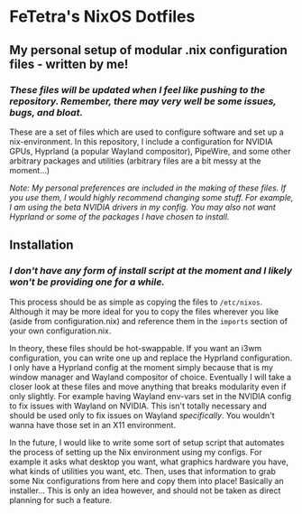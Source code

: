 # FeTetra's NixOS Dotfiles
## My personal setup of modular .nix configuration files - written by me!
### _These files will be updated when I feel like pushing to the repository. Remember, there may very well be some issues, bugs, and bloat._

These are a set of files which are used to configure software and set up a nix-environment. In this repository, I include a configuration for NVIDIA GPUs, Hyprland (a popular Wayland compositor), PipeWire, and some other arbitrary packages and utilities (arbitrary files are a bit messy at the moment...)

_Note: My personal preferences are included in the making of these files. If you use them, I would highly recommend changing some stuff. For example, I am using the beta NVIDIA drivers in my config. You may also not want Hyprland or some of the packages I have chosen to install._

## Installation
### _I don't have any form of install script at the moment and I likely won't be providing one for a while._

This process should be as simple as copying the files to ```/etc/nixos```. Although it may be more ideal for you to copy the files wherever you like (aside from configuration.nix) and reference them in the ```imports``` section of your own configuration.nix.

In theory, these files should be hot-swappable. If you want an i3wm configuration, you can write one up and replace the Hyprland configuration. I only have a Hyprland config at the moment simply because that is my window manager and Wayland compositor of choice. Eventually I will take a closer look at these files and move anything that breaks modularity even if only slightly. For example having Wayland env-vars set in the NVIDIA config to fix issues with Wayland on NVIDIA. This isn't totally necessary and should be used only to fix issues on Wayland *specifically*. You wouldn't wanna have those set in an X11 environment.

In the future, I would like to write some sort of setup script that automates the process of setting up the Nix environment using my configs. For example it asks what desktop you want, what graphics hardware you have, what kinds of utilities you want, etc. Then, uses that information to grab some Nix configurations from here and copy them into place! Basically an installer... This is only an idea however, and should not be taken as direct planning for such a feature. 

